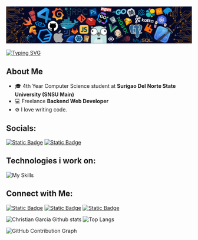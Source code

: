 ![github-header-image](assets/logo4.2.png)

[![Typing SVG](https://readme-typing-svg.demolab.com?font=Fira+Code&size=22&pause=1000&color=0089FF&center=true&vCenter=true&width=435&lines=Hi+i'm+Christian+Garcia;I'm+a+Software+Web+Developer;I+love+making+Web+Applications;I+love+writing+and+debugging+code)](https://git.io/typing-svg)

## **About Me**

- 🎓 4th Year Computer Science student at **Surigao Del Norte State University (SNSU Main)**
- 💻 Freelance **Backend Web Developer**
- ⚙️ I love writing code.


## Socials:
<a href="https://www.facebook.com/iyaniyan11"><img alt="Static Badge" src="https://img.shields.io/badge/Christian_Garcia-%23d5d5d5?style=for-the-badge&logo=facebook&logoColor=%230A0209"></a>
<a href="https://www.instagram.com/its_iyaniyan?igsh=MXU3bWx2ODhkN3hsNw=="><img alt="Static Badge" src="https://img.shields.io/badge/Christian_Garcia-%23d5d5d5?style=for-the-badge&logo=instagram&logoColor=%230A0209"></a>



## Technologies i work on:
![My Skills](https://skillicons.dev/icons?i=js,python,typescript,react,php,git,gcp,firebase,docker,flask,django,linux,mint,mysql,nodejs,vite,github,tailwind)

## Connect with Me:
<a href="https://www.datacamp.com/portfolio/ja7b1fxd"><img alt="Static Badge" src="https://img.shields.io/badge/DataCamp-black?style=for-the-badge&logo=datacamp"></a> <a href="https://www.kaggle.com/christiangarcia0311"><img alt="Static Badge" src="https://img.shields.io/badge/kaggle-black?style=for-the-badge&logo=kaggle"></a> <a href="https://pypi.org/user/christiangarcia0311/"><img alt="Static Badge" src="https://img.shields.io/badge/Pypi-black?style=for-the-badge&logo=pypi"></a>

![Christian Garcia Github stats](https://github-readme-stats.vercel.app/api?username=christiangarcia0311&show_icons=true&theme=transparent&hide_border=true)
![Top Langs](https://github-readme-stats.vercel.app/api/top-langs/?username=christiangarcia0311&size_weight=0.5&count_weight=0.5&theme=transparent&hide_border=true&layout=compact)

![GitHub Contribution Graph](https://github-readme-activity-graph.vercel.app/graph?username=christiangarcia0311&theme=github-dark-dimmed)

